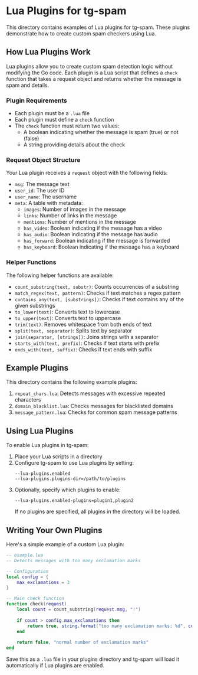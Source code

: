 # Lua Plugins for tg-spam

This directory contains examples of Lua plugins for tg-spam. These plugins demonstrate how to create custom spam checkers using Lua.

## How Lua Plugins Work

Lua plugins allow you to create custom spam detection logic without modifying the Go code. Each plugin is a Lua script that defines a `check` function that takes a request object and returns whether the message is spam and details.

### Plugin Requirements

- Each plugin must be a `.lua` file
- Each plugin must define a `check` function
- The `check` function must return two values:
  - A boolean indicating whether the message is spam (true) or not (false)
  - A string providing details about the check

### Request Object Structure

Your Lua plugin receives a `request` object with the following fields:

- `msg`: The message text
- `user_id`: The user ID
- `user_name`: The username 
- `meta`: A table with metadata:
  - `images`: Number of images in the message
  - `links`: Number of links in the message
  - `mentions`: Number of mentions in the message
  - `has_video`: Boolean indicating if the message has a video
  - `has_audio`: Boolean indicating if the message has audio
  - `has_forward`: Boolean indicating if the message is forwarded
  - `has_keyboard`: Boolean indicating if the message has a keyboard

### Helper Functions

The following helper functions are available:

- `count_substring(text, substr)`: Counts occurrences of a substring
- `match_regex(text, pattern)`: Checks if text matches a regex pattern
- `contains_any(text, [substrings])`: Checks if text contains any of the given substrings
- `to_lower(text)`: Converts text to lowercase
- `to_upper(text)`: Converts text to uppercase
- `trim(text)`: Removes whitespace from both ends of text
- `split(text, separator)`: Splits text by separator
- `join(separator, [strings])`: Joins strings with a separator
- `starts_with(text, prefix)`: Checks if text starts with prefix
- `ends_with(text, suffix)`: Checks if text ends with suffix

## Example Plugins

This directory contains the following example plugins:

1. `repeat_chars.lua`: Detects messages with excessive repeated characters
2. `domain_blacklist.lua`: Checks messages for blacklisted domains
3. `message_pattern.lua`: Checks for common spam message patterns

## Using Lua Plugins

To enable Lua plugins in tg-spam:

1. Place your Lua scripts in a directory
2. Configure tg-spam to use Lua plugins by setting:
   ```
   --lua-plugins.enabled
   --lua-plugins.plugins-dir=/path/to/plugins
   ```
3. Optionally, specify which plugins to enable:
   ```
   --lua-plugins.enabled-plugins=plugin1,plugin2
   ```
   If no plugins are specified, all plugins in the directory will be loaded.

## Writing Your Own Plugins

Here's a simple example of a custom Lua plugin:

```lua
-- example.lua
-- Detects messages with too many exclamation marks

-- Configuration
local config = {
    max_exclamations = 3
}

-- Main check function
function check(request)
    local count = count_substring(request.msg, "!")
    
    if count > config.max_exclamations then
        return true, string.format("too many exclamation marks: %d", count)
    end
    
    return false, "normal number of exclamation marks"
end
```

Save this as a `.lua` file in your plugins directory and tg-spam will load it automatically if Lua plugins are enabled.